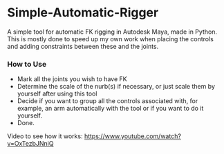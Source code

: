 # Simple-Automatic-Rigger
A simple tool for automatic FK rigging in Autodesk Maya, made in Python. This is mostly done to speed up my own work when placing the controls and adding constraints between these and the joints.

### How to Use
- Mark all the joints you wish to have FK
- Determine the scale of the nurb(s) if necessary, or just scale them by yourself after using this tool
- Decide if you want to group all the controls associated with, for example, an arm automatically with the tool or if you want to do it yourself.
- Done.

Video to see how it works: https://www.youtube.com/watch?v=OxTezbJNniQ
